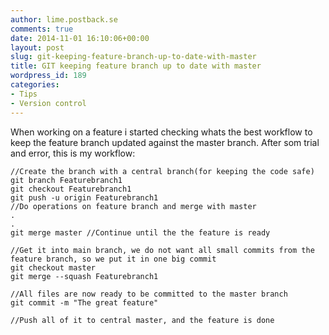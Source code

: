 ```yaml
---
author: lime.postback.se
comments: true
date: 2014-11-01 16:10:06+00:00
layout: post
slug: git-keeping-feature-branch-up-to-date-with-master
title: GIT keeping feature branch up to date with master
wordpress_id: 189
categories:
- Tips
- Version control
---
```


When working on a feature i started checking whats the best workflow to keep the feature branch updated against the master branch.
After som trial and error, this is my workflow:

    //Create the branch with a central branch(for keeping the code safe)
    git branch Featurebranch1
    git checkout Featurebranch1
    git push -u origin Featurebranch1
    //Do operations on feature branch and merge with master
    .
    .
    git merge master //Continue until the the feature is ready

    //Get it into main branch, we do not want all small commits from the feature branch, so we put it in one big commit
    git checkout master
    git merge --squash Featurebranch1

    //All files are now ready to be committed to the master branch
    git commit -m "The great feature"

    //Push all of it to central master, and the feature is done
